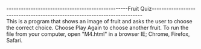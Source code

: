 --------------------------------------------------Fruit Quiz--------------------------------------------------------------------------  
This is a program that shows an image of fruit and asks the user to choose the correct choice. Choose Play Again to choose another fruit. 
To run the file from your computer, open "M4.html" in a browser IE; Chrome, Firefox, Safari. 
